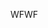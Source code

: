 <span data-ttu-id="18f95-101">WF</span><span class="sxs-lookup"><span data-stu-id="18f95-101">WF</span></span>